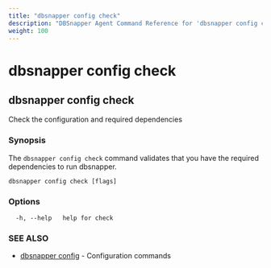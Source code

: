 ```yaml
---
title: "dbsnapper config check"
description: "DBSnapper Agent Command Reference for 'dbsnapper config check'"
weight: 100
---
```


# dbsnapper config check

## dbsnapper config check

Check the configuration and required dependencies

### Synopsis

The `dbsnapper config check` command validates that you have the required dependencies to run dbsnapper. 


```
dbsnapper config check [flags]
```

### Options

```
  -h, --help   help for check
```

### SEE ALSO

* [dbsnapper config](dbsnapper-config.md)	 - Configuration commands

